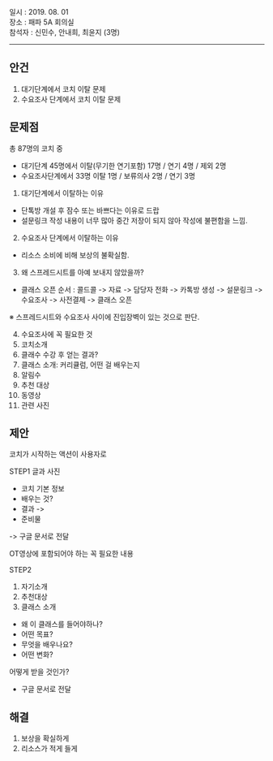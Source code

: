 일시 : 2019. 08. 01  
장소 : 패파 5A 회의실  
참석자 : 신민수, 안내희, 최윤지 (3명)

----------

## 안건  
  
1. 대기단계에서 코치 이탈 문제 
2. 수요조사 단계에서 코치 이탈 문제 

## 문제점  

총 87명의 코치 중 
- 대기단계 45명에서 이탈(무기한 연기포함) 17명 / 연기 4명 / 제외 2명
- 수요조사단계에서 33명 이탈 1명 / 보류의사 2명 / 연기 3명 

1. 대기단계에서 이탈하는 이유 
 - 단톡방 개설 후 잠수 또는 바쁘다는 이유로 드랍  
 - 설문링크 작성 내용이 너무 많아 중간 저장이 되지 않아 작성에 불편함을 느낌. 
   
2. 수요조사 단계에서 이탈하는 이유 
 - 리소스 소비에 비해 보상의 불확실함. 
   
3. 왜 스프레드시트를 아예 보내지 않았을까? 
 - 클래스 오픈 순서 : 콜드콜 -> 자료 -> 담당자 전화 -> 카톡방 생성 -> 설문링크 -> 수요조사 -> 사전결제 -> 클래스 오픈 

※ 스프레드시트와 수요조사 사이에 진입장벽이 있는 것으로 판단.  

4. 수요조사에 꼭 필요한 것 
  1. 코치소개 
  2. 클래수 수강 후 얻는 결과? 
  3. 클래스 소개: 커리큘럼, 어떤 걸 배우는지  
  4. 알림수 
  5. 추천 대상  
  6. 동영상
  7. 관련 사진 


## 제안 

코치가 시작하는 액션이 사용자로 

STEP1
글과 사진  
- 코치 기본 정보 
- 배우는 것? 
- 결과 ->  
- 준비물 

-> 구글 문서로 전달 


OT영상에 포함되어야 하는 꼭 필요한 내용 

STEP2

1. 자기소개 
2. 추천대상
3. 클래스 소개 
- 왜 이 클래스를 들어야하나? 
- 어떤 목표?
- 무엇을 배우나요?
- 어떤 변화?

어떻게 받을 것인가? 

- 구글 문서로 전달 
     
## 해결 

1. 보상을 확실하게 
2. 리소스가 적게 들게 
